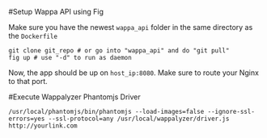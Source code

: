 #Setup Wappa API using Fig

Make sure you have the newest ``wappa_api`` folder in the same directory as the ``Dockerfile``

	git clone git_repo # or go into "wappa_api" and do "git pull"
	fig up # use "-d" to run as daemon

Now, the app should be up on ``host_ip:8080``. Make sure to route your Nginx to that port.

#Execute Wappalyzer Phantomjs Driver

	/usr/local/phantomjs/bin/phantomjs --load-images=false --ignore-ssl-errors=yes --ssl-protocol=any /usr/local/wappalyzer/driver.js http://yourlink.com